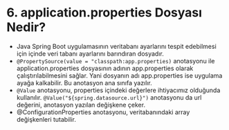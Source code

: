 # 6. application.properties Dosyası Nedir?

- Java Spring Boot uygulamasının veritabanı ayarlarını tespit edebilmesi için içinde veri tabanı ayarlarını barındıran dosyadır.
- ```@PropertySource(value = "classpath:app.properties)``` anotasyonu ile application.properties dosyasının adının app.properties olarak çalıştırılabilmesini sağlar. Yani dosyanın adı app.properties ise uygulama ayağa kalkabilir. Bu anotasyon ana sınıfa yazılır.
- ```@Value``` anotasyonu, properties içindeki değerlere ihtiyacımız olduğunda kullanılır.
 ```@Value("${spring.datasource.url}")``` anotasyonu da url değerini, anotasyon yazılan değişkene çeker.
- @ConfigurationProperties anotasyonu, veritabanındaki array değişkenleri tutabilir.
